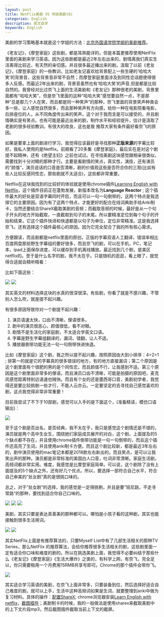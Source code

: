 ```yaml
---
layout: post
title: NetFlix美剧 VS 传统美剧(6)
categories: English
description: 英文自学
keywords: English
---
```


美剧的学习策略基本就是这个学姐的方法：[北京外国语学院学姐的美剧推荐](https://www.bilibili.com/video/BV1xM4y1K7M7)。

《老友记》，《摩登家庭》这些剧，都是耳熟能详的。但是本篇更推荐使用NetFlix里面的美剧来学习英语。因为这些剧都是最近2年左右出来的，剧情离我们真实生活离得比较近，有天然的亲切感。并且很多最近播出来的剧，汲取了以前《老友记》，《摩登家庭》的一些教训，比如老友记喜欢给背景配上一些生硬的‘哈哈大笑’的背景音，这些背景音非常不自然；而摩登家庭里面涉及到同性恋话题使得很多人反感。而最近2年出来的剧，背景音虽然也有‘哈哈大笑’的声音,但是都是比较自然的。我曾经对比过奈飞上面的生活美剧和《老友记》那种很老的美剧，背景里面都有“哈哈大笑”，但是奈飞里面的这种“哈哈大笑”感觉要自然一点，不是那种“总是那几个人在笑，而且都是同一种笑声”的那种，奈飞里面的背景笑声种类会多一些，让人感觉自然很多，而且那种笑声有方向感，给你一种在电影院看电影，后排座位的人，从不同角度传出来的笑声。这个对于我而言是可以接受的，并且剧情确实是有笑点。也有可能是最近出来的剧，制作水平和经验提升，估计是汲取了老剧的很多经验教训。有很大的改良，这也是我 推荐大家有条件最好看奈飞的原因。

如果是要拿上面的剧进行学习，我觉得应该最好是寻找那种**正版来源**的字幕比较好。我私人使用的是Netflix。前期看了20多集《摩登家庭》，最后实在是对这个剧提不起精神，还有《绝望主妇》之前也试过。在寻找美剧这块感觉跟相亲很类似，需要找到十分对眼的那种才行。主要是看剧情的笑点，真实性，演技，还有演员的”颜值“，演员说话的口音是否清晰，剧的价值观这些是否符合你的三观(比如有些人比较反感同性恋，那些剧就不太适合)，这些都非常重要。

Netflix在这块我找到的比较好的体验就是使用chrome插件[Learning English with Netflix](https://chrome.google.com/webstore/detail/language-learning-with-ne/hoombieeljmmljlkjmnheibnpciblicm)，这个插件目前正在蓬勃发展，新版本改名为**Language Reactor** ; 这个插件最大的好处是双语字幕同时开启，而且可以一句一句倒带的，这两个特点是我选择它的主要原因。因为有了这两个特点，才能更好的配合在线词典助手给Anki制卡，当然还要结合ShareX截取美剧的音频；而截取音频的时候，最好是从一个句子开头的地方开始截取，一直截取到句子的末尾。所以要精准定位到每个句子的开始和结束，它这个插件快进和快退都是以句子为单位，定位非常精准。这是我选择奈飞，还有选择这个插件最核心的原因。因为它完全契合了我的所有核心需求。

方便跟读，而且剧都是netflix里面的原创，正版的字幕双语人工翻译，错误率相比百度网盘那些野生字幕组的要好很多，而且奈飞的剧，可以在手机，PC，笔记本，ipad上面保存进度，可以缓存到手机离线播放。最近找到几个剧，是美区netflix的。至于是什么名字的剧，我不太在乎。只是随机的逛逛，看上眼了，就觉得合适就会精听精看：

比如下面这些：

<img src="https://cs-cn.top/images/posts/kitty555.png"/>

<img src="https://cs-cn.top/images/posts/fuller858.png"/>

其实英文的材料选择这块的水真的很深很深。有些剧，你看了就是不感兴趣，不管别人怎么吹，就是提不起兴趣。

有很多原因导致你对一个剧提不起兴趣：

1. 演员语速太快，口齿不清晰，俚语很多。
2. 剧中的演员很恶心，颜值很低，看不对眼。
3. 剧情不是生活化的家庭剧，不太适合学英文口语。
4. 字幕是野生字幕组翻译的，漏词，错翻，让人不适。
5. 播放器倒带功能无法一句一句倒带快进快退。

比如《摩登家庭》这个剧，我之所以提不起兴趣，按照原因由大到小排序：4>2>1  ;     排第一的就是它的字幕真的很多错误的地方，有的地方直接漏词；第二个原因是这个剧里面有个很肥的男的是个同性恋，而且颜值不行，让我感到不适。第三个原因是这个剧里面非常多的俚语，而且演员口齿不清晰，可能是拍摄的原因吧，麦克风感觉距离特别远语速也贼快。而且有个女的还是墨西哥口音，美剧初学者，我觉得还是要比较挑剔一些才行，不能人云亦云。一定要坚定的去寻找自己感觉喜欢的剧，这点我觉得非常非常重要！



目前我尝试了不下于10部剧，感觉可以入手的是下面这个，(准备精读，模仿口语输出)：

<img src="https://cs-cn.top/images/posts/kitty555.png"/>

至于这个剧是否出名，是否经典，我不太在乎，我只是感觉这个剧情还是不错的，演员就是两个高中生女生，围绕她们家庭成员展开的对白，这个剧，上面提及的5个缺点都不存在，并且使用chrome插件倒带功能是一句一句倒带的，而且这个插件还高亮了生词，并且使用anki制卡方便。而且这个剧比较新，都是最近3年左右的，剧中演员使用的mac笔记本都是2018款左右新出的。而且笑点，是可以让我笑出声的那种。演员都是非常标准的美国白人口音，吐词非常清晰。家庭生活剧，高频词都非常实用。难度，我感觉是比摩登家庭简单。可以说，这个剧除了没有上面提及的5个缺点之外，还有好几个优点。所以，要选择一部符合自己水平，符合自己审美的”处女剧“真的是很挑口味的。



总之，对于”处女剧“的选择，我的感觉是一定得挑剔，并且是要”班尼路，不走寻常路“的那种，要找到适合你自己口味的。

<img src="https://cs-cn.top/images/posts/mr_king119.png"/>



<img src="https://cs-cn.top/images/posts/king_siki1322.png"/>



<img src="https://cs-cn.top/images/posts/trash_track1448.png"/>



美剧，其实只要是表达真善美的那种都可以。哪怕是小孩子看的这种剧，其实也能接触到很多生活用词。



<img src="https://cs-cn.top/images/posts/netflix_soap457.png"/>



<img src="https://cs-cn.top/images/posts/GreenHouse_Academy12731.png"/>

其实NetFlix上面是有推荐算法的，只要Myself List中有了几部生活相关的那种TV Series，那么NetFlix 的推荐算法，会给你推荐很多生活相关的剧，这些剧里面一定有适合你口味和难度的剧的。所以在挑选美剧上面，我觉得不必要纠结于那些什么《老友记》《摩登家庭》《生活大爆炸》之类的，有科学上网，有奈飞，完全足以，你只需要租用一个月费用15RMB共享号即可。Chrome的那个插件会带你飞。

<img src="https://cs-cn.top/images/posts/kidsTV502.png"/>

其实适合学习英语的美剧，在奈飞上面非常多，只要装备到位，然后选择好适合自己难度的剧，就可以上手，生活中这种高频词如果是生词，就要整理到anki中做为复习材料。具体的操作：[配置ShareX](https://cs-cn.top/2019/07/10/anki_pdf_js_study/#sharex%E9%85%8D%E7%BD%AE); chrome浏览器安装[Learn English with netflix](https://chrome.google.com/webstore/detail/language-learning-with-ne/hoombieeljmmljlkjmnheibnpciblicm)，[截图插件](https://chrome.google.com/webstore/detail/awesome-screenshot-screen/nlipoenfbbikpbjkfpfillcgkoblgpmj)；美剧制卡的时候，我的一般做法是使用sharex来截取美剧中的上下文片段mp3，然后截图插件截取当前上下文的截屏。

